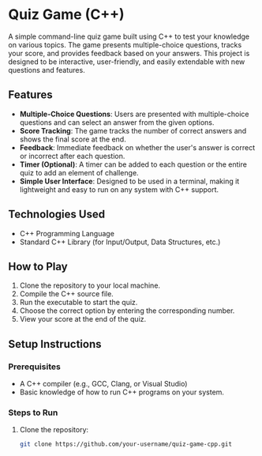 # Quiz Game (C++)

A simple command-line quiz game built using C++ to test your knowledge on various topics. The game presents multiple-choice questions, tracks your score, and provides feedback based on your answers. This project is designed to be interactive, user-friendly, and easily extendable with new questions and features.

## Features
- **Multiple-Choice Questions**: Users are presented with multiple-choice questions and can select an answer from the given options.
- **Score Tracking**: The game tracks the number of correct answers and shows the final score at the end.
- **Feedback**: Immediate feedback on whether the user's answer is correct or incorrect after each question.
- **Timer (Optional)**: A timer can be added to each question or the entire quiz to add an element of challenge.
- **Simple User Interface**: Designed to be used in a terminal, making it lightweight and easy to run on any system with C++ support.

## Technologies Used
- C++ Programming Language
- Standard C++ Library (for Input/Output, Data Structures, etc.)

## How to Play
1. Clone the repository to your local machine.
2. Compile the C++ source file.
3. Run the executable to start the quiz.
4. Choose the correct option by entering the corresponding number.
5. View your score at the end of the quiz.

## Setup Instructions

### Prerequisites
- A C++ compiler (e.g., GCC, Clang, or Visual Studio)
- Basic knowledge of how to run C++ programs on your system.

### Steps to Run
1. Clone the repository:
   ```bash
   git clone https://github.com/your-username/quiz-game-cpp.git
